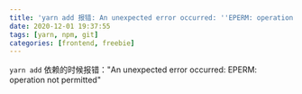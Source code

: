 ```yaml
---
title: 'yarn add 报错: An unexpected error occurred: ''EPERM: operation not permitted...'''
date: 2020-12-01 19:37:55
tags: [yarn, npm, git]
categories: [frontend, freebie]
---
```


`yarn add` 依赖的时候报错："An unexpected error occurred: EPERM: operation not permitted"

<!-- more -->